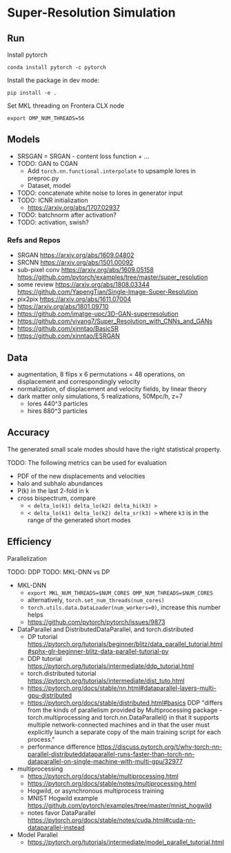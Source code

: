 # Super-Resolution Simulation


## Run

Install pytorch
```shell
conda install pytorch -c pytorch
```

Install the package in dev mode:
```
pip install -e .
```

Set MKL threading on Frontera CLX node
```shell
export OMP_NUM_THREADS=56
```


## Models

* SRSGAN = SRGAN - content loss function + ...
* TODO: GAN to CGAN
    - Add `torch.nn.functional.interpolate` to upsample lores in preproc.py
    - Dataset, model
* TODO: concatenate white noise to lores in generator input
* TODO: ICNR initialization
  - <https://arxiv.org/abs/1707.02937>
* TODO: batchnorm after activation?
* TODO: activation, swish?


### Refs and Repos

* SRGAN <https://arxiv.org/abs/1609.04802>
* SRCNN <https://arxiv.org/abs/1501.00092>
* sub-pixel conv <https://arxiv.org/abs/1609.05158>
  <https://github.com/pytorch/examples/tree/master/super_resolution>
* some review <https://arxiv.org/abs/1808.03344>
  <https://github.com/YapengTian/Single-Image-Super-Resolution>
* pix2pix <https://arxiv.org/abs/1611.07004>
* <https://arxiv.org/abs/1801.09710>
* <https://github.com/imatge-upc/3D-GAN-superresolution>
* <https://github.com/yiyang7/Super_Resolution_with_CNNs_and_GANs>
* <https://github.com/xinntao/BasicSR>
* <https://github.com/xinntao/ESRGAN>


## Data

* augmentation, 8 flips x 6 permutations = 48 operations, on displacement and
  correspondingly velocity
* normalization, of displacement and velocity fields, by linear theory
* dark matter only simulations, 5 realizations, 50Mpc/h, z=7
    - lores 440^3 particles
    - hires 880^3 particles


## Accuracy

The generated small scale modes should have the right statistical property.

TODO: The following metrics can be used for evaluation
* PDF of the new displacements and velocities
* halo and subhalo abundances
* P(k) in the last 2-fold in k
* cross bispectrum, compare
    - `< delta_lo(k1) delta_lo(k2) delta_hi(k3) >`
    - `< delta_lo(k1) delta_lo(k2) delta_sr(k3) >`
  where `k3` is in the range of the generated short modes


## Efficiency

Parallelization

TODO: DDP
TODO: MKL-DNN vs DP
* MKL-DNN
  - `export MKL_NUM_THREADS=$NUM_CORES OMP_NUM_THREADS=$NUM_CORES`
  - alternatively, `torch.set_num_threads(num_cores)`
  - `torch.utils.data.DataLoader(num_workers=0)`, increase this number helps
  - <https://github.com/pytorch/pytorch/issues/9873>
* DataParallel and DistributedDataParallel, and torch.distributed
  - DP tutorial <https://pytorch.org/tutorials/beginner/blitz/data_parallel_tutorial.html#sphx-glr-beginner-blitz-data-parallel-tutorial-py>
  - DDP tutorial <https://pytorch.org/tutorials/intermediate/ddp_tutorial.html>
  - torch.distributed tutorial <https://pytorch.org/tutorials/intermediate/dist_tuto.html>
  - <https://pytorch.org/docs/stable/nn.html#dataparallel-layers-multi-gpu-distributed>
  - <https://pytorch.org/docs/stable/distributed.html#basics>
    DDP "differs from the kinds of parallelism provided by Multiprocessing package - torch.multiprocessing and torch.nn.DataParallel() in that it supports multiple network-connected machines and in that the user must explicitly launch a separate copy of the main training script for each process."
  - performance difference <https://discuss.pytorch.org/t/why-torch-nn-parallel-distributeddataparallel-runs-faster-than-torch-nn-dataparallel-on-single-machine-with-multi-gpu/32977>
* multiprocessing
  - <https://pytorch.org/docs/stable/multiprocessing.html>
  - <https://pytorch.org/docs/stable/notes/multiprocessing.html>
  - Hogwild, or asynchronous multiprocess training
  - MNIST Hogwild example <https://github.com/pytorch/examples/tree/master/mnist_hogwild>
  - notes favor DataParallel <https://pytorch.org/docs/stable/notes/cuda.html#cuda-nn-dataparallel-instead>
* Model Parallel
  - <https://pytorch.org/tutorials/intermediate/model_parallel_tutorial.html>
